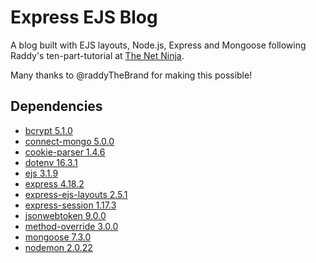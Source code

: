 # Express EJS Blog

A blog built with EJS layouts, Node.js, Express and Mongoose following Raddy's ten-part-tutorial at [The Net Ninja](https://www.youtube.com/watch?v=-foo92lFIto&list=RDCMUCW5YeuERMmlnqo4oq8vwUpg).

Many thanks to @raddyTheBrand for making this possible!

## Dependencies

- [bcrypt 5.1.0](https://www.npmjs.com/package/bcrypt)
- [connect-mongo 5.0.0](https://www.npmjs.com/package/connect-mongo)
- [cookie-parser 1.4.6](https://www.npmjs.com/package/cookie-parser)
- [dotenv 16.3.1](https://www.npmjs.com/package/dotenv)
- [ejs 3.1.9](https://www.npmjs.com/package/ejs)
- [express 4.18.2](https://www.npmjs.com/package/express)
- [express-ejs-layouts 2.5.1](https://www.npmjs.com/package/express-ejs-layouts)
- [express-session 1.17.3](https://www.npmjs.com/package/express-session)
- [jsonwebtoken 9.0.0](https://www.npmjs.com/package/jsonwebtoken)
- [method-override 3.0.0](https://www.npmjs.com/package/method-override)
- [mongoose 7.3.0](https://www.npmjs.com/package/mongoose)
- [nodemon 2.0.22](https://www.npmjs.com/package/nodemon)
